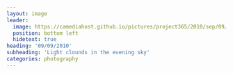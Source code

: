 ```yaml
---
layout: image
leader:
  image: https://camediahost.github.io/pictures/project365/2010/sep/09/090910.jpg
  position: bottom left
  hidetext: true
heading: '09/09/2010'
subheading: 'Light clounds in the evening sky'
categories: photography
---
```

